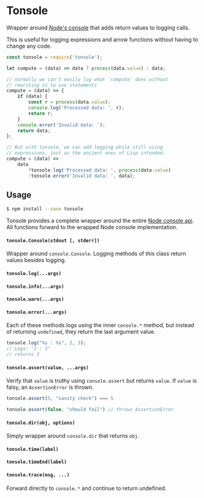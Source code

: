 # Tonsole
Wrapper around [Node's console][console] that adds return values to logging calls.

This is useful for logging expressions and arrow functions without having to change any code.

```js
const tonsole = require('tonsole');

let compute = (data) => data ? process(data.value) : data;

// normally we can't easily log what `compute` does without
// rewriting it to use statements
compute = (data) => {
    if (data) {
        const r = process(data.value);
        console.log('Processed data: ', r);
        return r;
    }
    console.error('Invalid data: ');
    return data;
};

// But with tonsole, we can add logging while still using
// expressions, just as the ancient ones of Lisp intended.
compute = (data) =>
    data
        ?tonsole.log('Processed data: ', process(data.value)
        :tonsole.error('Invalid data: ', data);
```

## Usage

```bash
$ npm install --save tonsole
```

Tonsole provides a complete wrapper around the entire [Node console api][console]. All functions forward to the wrapped Node console implementation. 


#### `tonsole.Console(stdout [, stderr])`
Wrapper around `console.Console`. Logging methods of this class return values besides logging.

#### `tonsole.log(...args)`
#### `tonsole.info(...args)`
#### `tonsole.warn(...args)`
#### `tonsole.error(...args)`
Each of these methods logs using the inner `console.*` method, but instead of returning `undefined`, they return the last argument value.

```js
tonsole.log("%s : %s", 2, 3);
// Logs: "2 : 3"
// returns 3
```

#### `tonsole.assert(value, ...args)`
Verify that `value` is truthy using `console.assert` but returns `value`. If `value` is falsy, an `AssertionError` is thrown.

```js
tonsole.assert(5, "sanity check") === 5

tonsole.assert(false, "should fail") // throws AssertionError 
```

#### `tonsole.dir(obj, options)`
Simply wrapper around `console.dir` that returns `obj`.


#### `tonsole.time(label)`
#### `tonsole.timeEnd(label)`
#### `tonsole.trace(msg, ...)`
Forward directly to `console.*` and continue to return undefined. 

[console]: https://nodejs.org/api/console.html